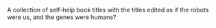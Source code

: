 A collection of self-help book titles with the titles edited as if the robots
were us, and the genes were humans?
